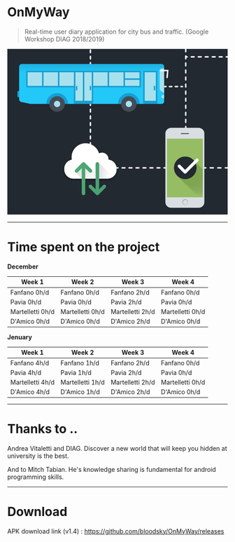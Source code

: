 # OnMyWay

> Real-time user diary application for city bus and traffic. (Google Workshop DIAG 2018/2019)

![alt text](https://github.com/bloodsky/OnMyWay/blob/master/OnMyWay/app/src/main/res/drawable/read.png)

---

# Time spent on the project

**December**

Week 1 | Week 2 | Week 3 | Week 4
------------ | ------------- | ------------- | -------------
Fanfano     0h/d | Fanfano     0h/d | Fanfano     2h/d | Fanfano     0h/d
Pavia       0h/d | Pavia       0h/d | Pavia       2h/d | Pavia       0h/d
Martelletti 0h/d | Martelletti 0h/d | Martelletti 2h/d | Martelletti 0h/d
D'Amico     0h/d | D'Amico     0h/d | D'Amico     2h/d | D'Amico     0h/d


**Jenuary**

Week 1 | Week 2 | Week 3 | Week 4
------------ | ------------- | ------------- | -------------
Fanfano     4h/d | Fanfano     1h/d | Fanfano     2h/d | Fanfano     0h/d
Pavia       4h/d | Pavia       1h/d | Pavia       2h/d | Pavia       0h/d
Martelletti 4h/d | Martelletti 1h/d | Martelletti 2h/d | Martelletti 0h/d
D'Amico     4h/d | D'Amico     1h/d | D'Amico     2h/d | D'Amico     0h/d 

---

# Thanks to ..

Andrea Vitaletti and DIAG. Discover a new world that will keep you hidden at university is the best.

And to Mitch Tabian. He's knowledge sharing is fundamental for android programming skills.

---

# Download

APK download link (v1.4) : https://github.com/bloodsky/OnMyWay/releases


